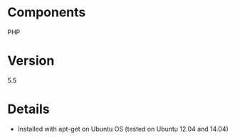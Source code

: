 
Components
==========

PHP

Version
=======

5.5

Details
=======

- Installed with apt-get on Ubuntu OS (tested on Ubuntu 12.04 and 14.04)
